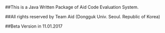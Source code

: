 
##This is a Java Written Package of Aid Code Evaluation System.

##All rights reserved by Team Aid (Dongguk Univ. Seoul. Republic of Korea)

##Beta Version in 11.01.2017
